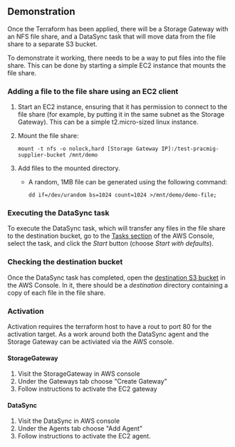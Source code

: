 ## Demonstration

Once the Terraform has been applied, there will be a Storage Gateway with an NFS file share, and a DataSync task that will move data from the file share to a separate S3 bucket.

To demonstrate it working, there needs to be a way to put files into the file share. This can be done by starting a simple EC2 instance that mounts the file share.

### Adding a file to the file share using an EC2 client

1. Start an EC2 instance, ensuring that it has permission to connect to the file share (for example, by putting it in the same subnet as the Storage Gateway). This can be a simple t2.micro-sized linux instance.
1. Mount the file share:

   ```
   mount -t nfs -o nolock,hard [Storage Gateway IP]:/test-pracmig-supplier-bucket /mnt/demo
   ```

1. Add files to the mounted directory.

   - A random, 1MB file can be generated using the following command:

     ```
     dd if=/dev/urandom bs=1024 count=1024 >/mnt/demo/demo-file;
     ```

### Executing the DataSync task

To execute the DataSync task, which will transfer any files in the file share to the destination bucket, go to the [Tasks section](https://eu-west-2.console.aws.amazon.com/datasync/home?region=eu-west-2#/tasks) of the AWS Console, select the task, and click the _Start_ button (choose _Start with defaults_).

### Checking the destination bucket

Once the DataSync task has completed, open the [destination S3 bucket](https://s3.console.aws.amazon.com/s3/buckets/test-pracmig-datasync-bucket?region=eu-west-2&tab=objects#) in the AWS Console. In it, there should be a _destination_ directory containing a copy of each file in the file share.

### Activation

Activation requires the terraform host to have a rout to port 80 for the activation target. As a work around both the DataSync agent and the Storage Gateway can be activiated via the AWS console.

#### StorageGateway  

1. Visit the StorageGateway in AWS console
2. Under the Gateways tab choose "Create Gateway"
3. Follow instructions to activate the EC2 gateway

#### DataSync

1. Visit the DataSync in AWS console
2. Under the Agents tab choose "Add Agent"
3. Follow instructions to activate the EC2 agent.
